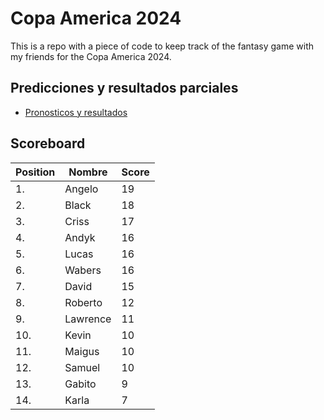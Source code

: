 # Copa America 2024

This is a repo with a piece of code to keep track of the fantasy game with my friends for the Copa America 2024.

## Predicciones y resultados parciales
- [Pronosticos y resultados](https://github.com/dasoto/polla/blob/main/master_plan.csv)
## Scoreboard

| Position | Nombre | Score |
| -------- | ------ | ----- |
|1. | Angelo | 19 |
|2. | Black | 18 |
|3. | Criss | 17 |
|4. | Andyk | 16 |
|5. | Lucas | 16 |
|6. | Wabers | 16 |
|7. | David | 15 |
|8. | Roberto | 12 |
|9. | Lawrence | 11 |
|10. | Kevin | 10 |
|11. | Maigus | 10 |
|12. | Samuel | 10 |
|13. | Gabito | 9 |
|14. | Karla | 7 |
